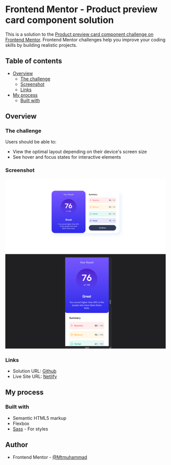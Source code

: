 # Frontend Mentor - Product preview card component solution

This is a solution to the [Product preview card component challenge on Frontend Mentor](https://www.frontendmentor.io/challenges/product-preview-card-component-GO7UmttRfa). Frontend Mentor challenges help you improve your coding skills by building realistic projects.

## Table of contents

- [Overview](#overview)
  - [The challenge](#the-challenge)
  - [Screenshot](#screenshot)
  - [Links](#links)
- [My process](#my-process)
  - [Built with](#built-with)

## Overview

### The challenge

Users should be able to:

- View the optimal layout depending on their device's screen size
- See hover and focus states for interactive elements

### Screenshot

![Desktop](./images/Results_summary_component.png)
![Mobile](./images/Results_summary_component_mobile.png)

### Links

- Solution URL: [Github](https://github.com/Mtmuhammad/Product-preview-card-component)
- Live Site URL: [Netlify](https://product-preview-cardmtm.netlify.app/)

## My process

### Built with

- Semantic HTML5 markup
- Flexbox
- [Sass](https://sass-lang.com/) - For styles

## Author

- Frontend Mentor - [@Mtmuhammad](https://www.frontendmentor.io/profile/Mtmuhammad)
